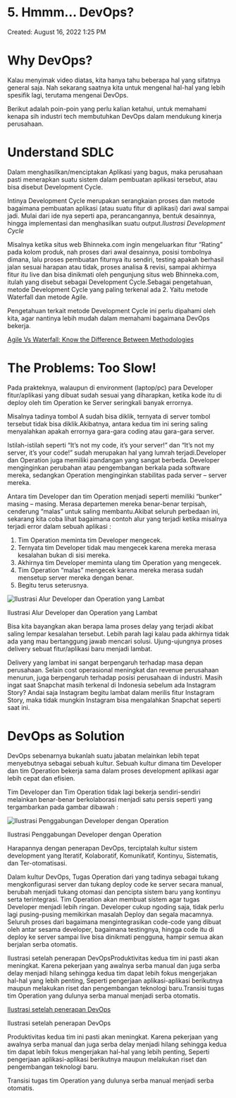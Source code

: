 # 5. Hmmm… DevOps?

Created: August 16, 2022 1:25 PM

# ****Why DevOps?****

Kalau menyimak video diatas, kita hanya tahu beberapa hal yang sifatnya general saja. Nah sekarang saatnya kita untuk mengenal hal-hal yang lebih spesifik lagi, terutama mengenai DevOps. 

Berikut adalah poin-poin yang perlu kalian ketahui, untuk memahami kenapa sih industri tech membutuhkan DevOps dalam mendukung kinerja perusahaan.

# **Understand SDLC**

Dalam menghasilkan/menciptakan Aplikasi yang bagus, maka perusahaan pasti menerapkan suatu sistem dalam pembuatan aplikasi tersebut, atau bisa disebut Development Cycle. 

Intinya Development Cycle merupakan serangkaian proses dan metode bagaimana pembuatan aplikasi (atau suatu fitur di aplikasi) dari awal sampai jadi. Mulai dari ide nya seperti apa, perancangannya, bentuk desainnya, hingga implementasi dan menghasilkan suatu output.*Ilustrasi Development Cycle*

Misalnya ketika situs web Bhinneka.com ingin mengeluarkan fitur “Rating” pada kolom produk, nah proses dari awal desainnya, posisi tombolnya dimana, lalu proses pembuatan fiturnya itu sendiri, testing apakah berhasil jalan sesuai harapan atau tidak, proses analisa & revisi, sampai akhirnya fitur itu live dan bisa dinikmati oleh pengunjung situs web Bhinneka.com, itulah yang disebut sebagai Development Cycle.Sebagai pengetahuan, metode Development Cycle yang paling terkenal ada 2. Yaitu metode Waterfall dan metode Agile. 

Pengetahuan terkait metode Development Cycle ini perlu dipahami oleh kita, agar nantinya lebih mudah dalam memahami bagaimana DevOps bekerja.

[Agile Vs Waterfall: Know the Difference Between Methodologies](https://www.guru99.com/waterfall-vs-agile.html)

# **The Problems: Too Slow!**

Pada prakteknya, walaupun di environment (laptop/pc) para Developer fitur/aplikasi yang dibuat sudah sesuai yang diharapkan, ketika kode itu di deploy oleh tim Operation ke Server seringkali banyak errornya.  

Misalnya tadinya tombol A sudah bisa diklik, ternyata di server tombol tersebut tidak bisa diklik.Akibatnya, antara kedua tim ini sering saling menyalahkan apakah errornya gara-gara coding atau gara-gara server. 

Istilah-istilah seperti “It’s not my code, it’s your server!” dan “It’s not my server, it’s your code!” sudah merupakan hal yang lumrah terjadi.Developer dan Operation juga memiliki pandangan yang sangat berbeda. Developer menginginkan perubahan atau pengembangan berkala pada software mereka, sedangkan Operation menginginkan stabilitas pada server – server mereka. 

Antara tim Developer dan tim Operation menjadi seperti memiliki “bunker” masing – masing. Merasa departemen mereka benar-benar terpisah, cenderung “malas” untuk saling membantu.Akibat seluruh perbedaan ini, sekarang kita coba lihat bagaimana contoh alur yang terjadi ketika misalnya terjadi error dalam sebuah aplikasi :

1. Tim Operation meminta tim Developer mengecek.
2. Ternyata tim Developer tidak mau mengecek karena mereka merasa kesalahan bukan di sisi mereka.
3. Akhirnya tim Developer meminta ulang tim Operation yang mengecek.
4. Tim Operation “malas” mengecek karena mereka merasa sudah mensetup server mereka dengan benar.
5. Begitu terus seterusnya.

![Ilustrasi Alur Developer dan Operation yang Lambat](5%20Hmmm%E2%80%A6%20DevOps%206cd056aad07d46c6bf8fa123f12c0c94/Untitled.png)

Ilustrasi Alur Developer dan Operation yang Lambat

Bisa kita bayangkan akan berapa lama proses delay yang terjadi akibat saling lempar kesalahan tersebut. Lebih parah lagi kalau pada akhirnya tidak ada yang mau bertanggung jawab mencari solusi. Ujung-ujungnya proses delivery sebuat fitur/aplikasi baru menjadi lambat.

Delivery yang lambat ini sangat berpengaruh terhadap masa depan perusahaan. Selain cost operasional meningkat dan revenue perusahaan menurun, juga berpengaruh terhadap posisi perusahaan di industri. Masih ingat saat Snapchat masih terkenal di Indonesia sebelum ada Instagram Story? Andai saja Instagram begitu lambat dalam merilis fitur Instagram Story, maka tidak mungkin Instagram bisa mengalahkan Snapchat seperti saat ini.

# **DevOps as Solution**

DevOps sebenarnya bukanlah suatu jabatan melainkan lebih tepat menyebutnya sebagai sebuah kultur. Sebuah kultur dimana tim Developer dan tim Operation bekerja sama dalam proses development aplikasi agar lebih cepat dan efisien.

Tim Developer dan Tim Operation tidak lagi bekerja sendiri-sendiri melainkan benar-benar berkolaborasi menjadi satu persis seperti yang tergambarkan pada gambar dibawah :

![Ilustrasi Penggabungan Developer dengan Operation](5%20Hmmm%E2%80%A6%20DevOps%206cd056aad07d46c6bf8fa123f12c0c94/Untitled%201.png)

Ilustrasi Penggabungan Developer dengan Operation

Harapannya dengan penerapan DevOps, terciptalah kultur sistem development yang Iteratif, Kolaboratif, Komunikatif, Kontinyu, Sistematis, dan Ter-otomatisasi.

Dalam kultur DevOps, Tugas Operation dari yang tadinya sebagai tukang mengkonfigurasi server dan tukang deploy code ke server secara manual, berubah menjadi tukang otomasi dan pencipta sistem baru yang kontinyu serta terintegrasi. Tim Operation akan membuat sistem agar tugas Developer menjadi lebih ringan. Developer cukup ngoding saja, tidak perlu lagi pusing-pusing memikirkan masalah Deploy dan segala macamnya. Seluruh proses dari bagaimana mengintegrasikan code-code yang dibuat oleh antar sesama developer, bagaimana testingnya, hingga code itu di deploy ke server sampai live bisa dinikmati pengguna, hampir semua akan berjalan serba otomatis.

Ilustrasi setelah penerapan DevOpsProduktivitas kedua tim ini pasti akan meningkat. Karena pekerjaan yang awalnya serba manual dan juga serba delay menjadi hilang sehingga kedua tim dapat lebih fokus mengerjakan hal-hal yang lebih penting, Seperti pengerjaan aplikasi-aplikasi berikutnya maupun melakukan riset dan pengembangan teknologi baru.Transisi tugas tim Operation yang dulunya serba manual menjadi serba otomatis.

[Ilustrasi setelah penerapan DevOps](https://www.notion.so/image/https:%2F%2Flh5.googleusercontent.com%2F12PlcQ8fgyJmVfQJBqGSFtc-hnd0tCP0MXlhrk2f4udYlH2xz1Hye9vgoXc6_7CxQsJyzPx7wPIM5suFkeVPlGLDofXdsFmb5hYVvP9BOMEMhjdh1NydNmVdyaFZHCuO6py4_tiCzfWbxlRPgQ?table=block&id=fb4dc939-27ad-4802-bb20-eb6e699ed711&cache=v2)

Ilustrasi setelah penerapan DevOps

Produktivitas kedua tim ini pasti akan meningkat. Karena pekerjaan yang awalnya serba manual dan juga serba delay menjadi hilang sehingga kedua tim dapat lebih fokus mengerjakan hal-hal yang lebih penting, Seperti pengerjaan aplikasi-aplikasi berikutnya maupun melakukan riset dan pengembangan teknologi baru.

Transisi tugas tim Operation yang dulunya serba manual menjadi serba otomatis.